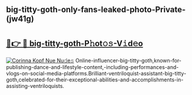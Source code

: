## big-titty-goth-only-fans​-leaked-photo​-Private-(jw41g)


# <h2><a href="https://mediaupload.pro?title=big-titty-goth&ref=git">🔗👉 🔴 big-titty-goth-P𝚑ot𝚘𝚜-V𝚒d𝚎o</a></h2>

[![Corinna Kopf Nue Nu𝚍e𝚜](https://i.imgur.com/0qMVB7G.gif)](https://mediaupload.pro?title=big-titty-goth&ref=git)
Online-influencer-big-titty-goth,known-for-publishing-dance-and-lifestyle-content,-including-performances-and-vlogs-on-social-media-platforms.Brilliant-ventriloquist-assistant-big-titty-goth,celebrated-for-their-exceptional-abilities-and-accomplishments-in-assisting-ventriloquists.  